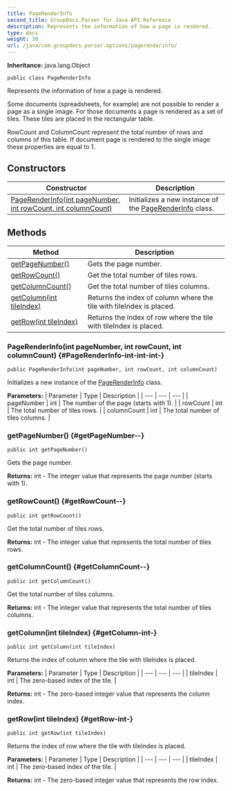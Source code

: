 ```yaml
---
title: PageRenderInfo
second_title: GroupDocs.Parser for Java API Reference
description: Represents the information of how a page is rendered.
type: docs
weight: 30
url: /java/com.groupdocs.parser.options/pagerenderinfo/
---
```

**Inheritance:**
java.lang.Object
```
public class PageRenderInfo
```

Represents the information of how a page is rendered.

Some documents (spreadsheets, for example) are not possible to render a page as a single image. For those documents a page is rendered as a set of tiles. These tiles are placed in the rectangular table.

 RowCount  and  ColumnCount  represent the total number of rows and columns of this table. If document page is rendered to the single image these properties are equal to 1.
## Constructors

| Constructor | Description |
| --- | --- |
| [PageRenderInfo(int pageNumber, int rowCount, int columnCount)](#PageRenderInfo-int-int-int-) | Initializes a new instance of the [PageRenderInfo](../../com.groupdocs.parser.options/pagerenderinfo) class. |
## Methods

| Method | Description |
| --- | --- |
| [getPageNumber()](#getPageNumber--) | Gets the page number. |
| [getRowCount()](#getRowCount--) | Get the total number of tiles rows. |
| [getColumnCount()](#getColumnCount--) | Get the total number of tiles columns. |
| [getColumn(int tileIndex)](#getColumn-int-) | Returns the index of column where the tile with  tileIndex  is placed. |
| [getRow(int tileIndex)](#getRow-int-) | Returns the index of row where the tile with  tileIndex  is placed. |
### PageRenderInfo(int pageNumber, int rowCount, int columnCount) {#PageRenderInfo-int-int-int-}
```
public PageRenderInfo(int pageNumber, int rowCount, int columnCount)
```


Initializes a new instance of the [PageRenderInfo](../../com.groupdocs.parser.options/pagerenderinfo) class.

**Parameters:**
| Parameter | Type | Description |
| --- | --- | --- |
| pageNumber | int | The number of the page (starts with 1). |
| rowCount | int | The total number of tiles rows. |
| columnCount | int | The total number of tiles columns. |

### getPageNumber() {#getPageNumber--}
```
public int getPageNumber()
```


Gets the page number.

**Returns:**
int - The integer value that represents the page number (starts with 1).
### getRowCount() {#getRowCount--}
```
public int getRowCount()
```


Get the total number of tiles rows.

**Returns:**
int - The integer value that represents the total number of tiles rows.
### getColumnCount() {#getColumnCount--}
```
public int getColumnCount()
```


Get the total number of tiles columns.

**Returns:**
int - The integer value that represents the total number of tiles columns.
### getColumn(int tileIndex) {#getColumn-int-}
```
public int getColumn(int tileIndex)
```


Returns the index of column where the tile with  tileIndex  is placed.

**Parameters:**
| Parameter | Type | Description |
| --- | --- | --- |
| tileIndex | int | The zero-based index of the tile. |

**Returns:**
int - The zero-based integer value that represents the column index.
### getRow(int tileIndex) {#getRow-int-}
```
public int getRow(int tileIndex)
```


Returns the index of row where the tile with  tileIndex  is placed.

**Parameters:**
| Parameter | Type | Description |
| --- | --- | --- |
| tileIndex | int | The zero-based index of the tile. |

**Returns:**
int - The zero-based integer value that represents the row index.
